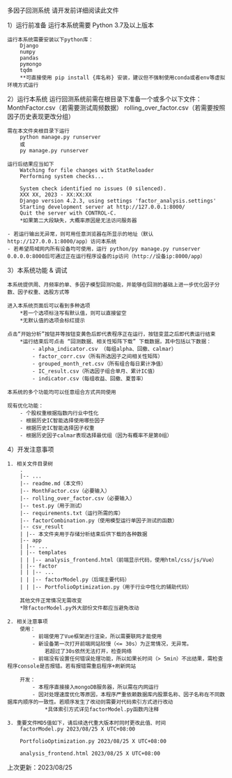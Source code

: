 多因子回测系统
请开发前详细阅读此文件

1）运行前准备
    运行本系统需要 Python 3.7及以上版本

    运行本系统需要安装以下python库：
        Django
        numpy
        pandas
        pymongo
        tqdm
        **可直接使用 pip install {库名称} 安装，建议但不强制使用conda或者env等虚拟环境方式运行

2）运行本系统
    运行回测系统前需在根目录下准备一个或多个以下文件：
        MonthFactor.csv（若需要测试周频数据）
        rolling_over_factor.csv（若需要按照因子历史表现更改分组）
    
    需在本文件夹根目录下运行 
        python manage.py runserver
        或
        py manage.py runserver

    运行后结果应当如下
        Watching for file changes with StatReloader
        Performing system checks...

        System check identified no issues (0 silenced).
        XXX XX, 2023 - XX:XX:XX
        Django version 4.2.3, using settings 'factor_analysis.settings'
        Starting development server at http://127.0.0.1:8000/
        Quit the server with CONTROL-C.
        *如果第二大段缺失，大概率原因是无法访问服务器

    - 若运行输出无异常，则可用任意浏览器在所显示的地址（默认http://127.0.0.1:8000/app）访问本系统
    - 若希望局域网内所有设备均可使用，运行 python/py manage.py runserver 0.0.0.0:8000后可通过正在运行程序设备的ip访问（http://设备ip:8000/app）

3）本系统功能 & 调试
    
    本系统提供周、月频率的单、多因子模型回测功能，并能够在回测的基础上进一步优化因子分数、因子权重、选股方式等
    
    进入本系统页面后可以看到多种选项
        *若一个选项标注写有默认值，则可以直接留空
        *无默认值的选项会标红提示

    点击“开始分析”按钮并等按钮变黄色后即代表程序正在运行，按钮变蓝之后即代表运行结束
        *运行结束后可点击 “回测数据、相关性矩阵下载” 下载数据，其中包括以下数据：
            - alpha_indicator.csv （每组alpha、回撤、calmar）
            - factor_corr.csv（所有所选因子之间相关性矩阵）
            - grouped_month_ret.csv（所有组合每日累计净值）
            - IC_result.csv（所选因子组合单月、累计IC值）
            - indicator.csv（每组收益、回撤、夏普率）

    本系统的多个功能均可以任意组合方式共同使用

    现有优化功能：
        - 个股权重根据指数内行业中性化
        - 根据历史IC智能选择使用哪些因子
        - 根据历史IC智能选择因子权重
        - 根据历史因子calmar表现选择最优组（因为有概率不是第0组）

4）开发注意事项
    
    1. 相关文件目录树
        .     
        |-- ...                   
        |-- readme.md（本文件）
        |-- MonthFactor.csv（必要输入）
        |-- rolling_over_factor.csv（必要输入）
        |-- test.py（用于测试）
        |-- requirements.txt（运行所需的库）
        |-- factorCombination.py（使用模型运行单因子测试的函数）
        |-- csv_result
        | |-- 本文件夹用于存储分析结束后供下载的各种数据
        |-- app
        | |-- ...
        | |-- templates
        | | |-- analysis_frontend.html（前端显示代码，使用html/css/js/Vue）
        | |-- factor
        | | |-- ...
        | | |-- factorModel.py（后端主要代码） 
        | | |-- PortfolioOptimization.py（用于行业中性化的辅助代码） 
    
        其他文件正常情况无需改变
        *除factorModel.py外大部份文件都应当避免改动

    2. 相关注意事项
        使用：
            - 前端使用了Vue框架进行渲染，所以需要联网才能使用
            - 新设备第一次打开前端网站较慢（<= 30s）为正常情况，无异常。
                若超过了30s依然无法打开，检查网络
            - 前端没有设置任何错误处理功能，所以如果长时间（> 5min）不出结果，需检查程序console是否报错。若有报错需重启程序+刷新网站

        开发：
            - 本程序直接接入mongoDB服务器，所以需在内网运行
            - 因对处理速度优化等原因，本程序严重依赖数据库内股票名称、因子名称在不同数据库内顺序的一致性。若顺序发生了改动则需要对代码索引方式进行改动
                *具体索引方式详见factorModel.py函数内注释
    
    3. 重要文件MD5值如下，请后续迭代重大版本时同时更改此值、时间
        factorModel.py 2023/08/25 X UTC+08:00

        PortfolioOptimization.py 2023/08/25 X UTC+08:00

        analysis_frontend.html 2023/08/25 X UTC+08:00

上次更新：2023/08/25